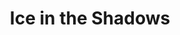 ---
portfolio: ice
title:  "Ice in the Shadows"
description: "A Web comic -  6: Responders"
content: ""
layout: port-v-ice-chapter-six
set: ice
---